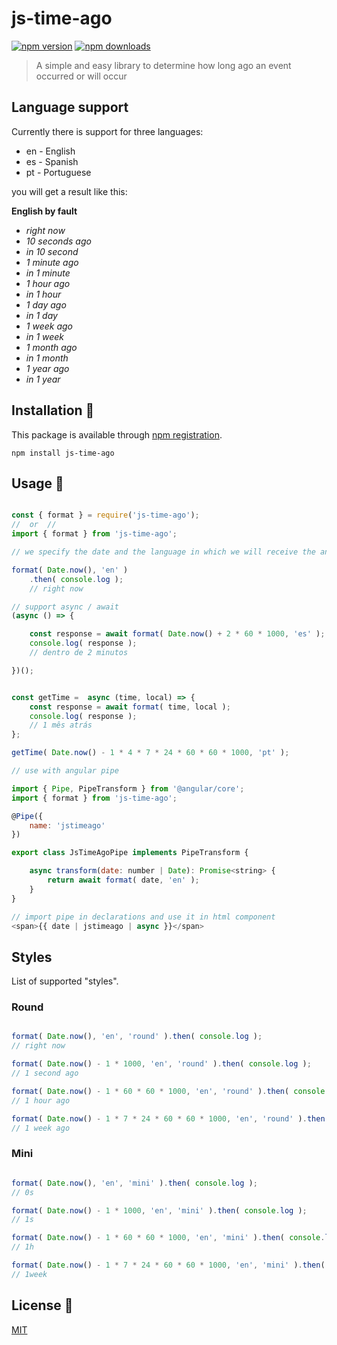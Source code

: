 # js-time-ago

[![npm version](https://img.shields.io/npm/v/js-time-ago.svg?style=flat-square)](https://www.npmjs.com/package/js-time-ago)
[![npm downloads](https://img.shields.io/npm/dw/js-time-ago.svg?style=flat-square)](https://www.npmjs.com/package/js-time-ago)

> A simple and easy library to determine how long ago an event occurred or will occur
## Language support

Currently there is support for three languages:
- en - English
- es - Spanish
- pt - Portuguese

you will get a result like this:

**English by fault**

- _right now_
- _10 seconds ago_
- _in 10 second_
- _1 minute ago_
- _in 1 minute_
- _1 hour ago_
- _in 1 hour_
- _1 day ago_
- _in 1 day_
- _1 week ago_
- _in 1 week_
- _1 month ago_
- _in 1 month_
- _1 year ago_
- _in 1 year_

## Installation 🔧

This package is available through [npm registration](https://www.npmjs.com/).

```
npm install js-time-ago
```


## Usage 🚀

```js

const { format } = require('js-time-ago');
//  or  //
import { format } from 'js-time-ago';

// we specify the date and the language in which we will receive the answer

format( Date.now(), 'en' )
    .then( console.log );
    // right now

// support async / await
(async () => {

    const response = await format( Date.now() + 2 * 60 * 1000, 'es' );
    console.log( response );
    // dentro de 2 minutos

})();


const getTime =  async (time, local) => {
    const response = await format( time, local ); 
    console.log( response );
    // 1 mês atrás
};

getTime( Date.now() - 1 * 4 * 7 * 24 * 60 * 60 * 1000, 'pt' );

// use with angular pipe

import { Pipe, PipeTransform } from '@angular/core';
import { format } from 'js-time-ago';

@Pipe({
    name: 'jstimeago'
})

export class JsTimeAgoPipe implements PipeTransform {

    async transform(date: number | Date): Promise<string> {
        return await format( date, 'en' );
    }
}

// import pipe in declarations and use it in html component
<span>{{ date | jstimeago | async }}</span>


```

## Styles

List of supported "styles".

### Round

```js

format( Date.now(), 'en', 'round' ).then( console.log );
// right now

format( Date.now() - 1 * 1000, 'en', 'round' ).then( console.log );
// 1 second ago

format( Date.now() - 1 * 60 * 60 * 1000, 'en', 'round' ).then( console.log );
// 1 hour ago

format( Date.now() - 1 * 7 * 24 * 60 * 60 * 1000, 'en', 'round' ).then( console.log );
// 1 week ago

```

### Mini

```js

format( Date.now(), 'en', 'mini' ).then( console.log );
// 0s

format( Date.now() - 1 * 1000, 'en', 'mini' ).then( console.log );
// 1s

format( Date.now() - 1 * 60 * 60 * 1000, 'en', 'mini' ).then( console.log );
// 1h

format( Date.now() - 1 * 7 * 24 * 60 * 60 * 1000, 'en', 'mini' ).then( console.log );
// 1week

```

## License 📄

  [MIT](LICENSE)